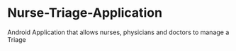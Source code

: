 # Nurse-Triage-Application
Android Application that allows nurses, physicians and doctors to manage a Triage
